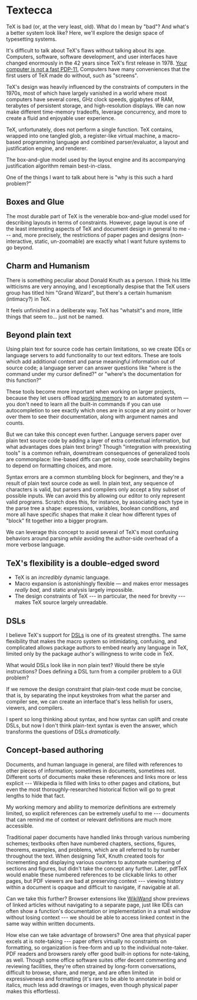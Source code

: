 # Textecca

TeX is bad (or, at the very least, old). What do I mean by "bad"? And what's a
better system look like? Here, we'll explore the design space of typesetting
systems.

It's difficult to talk about TeX's flaws without talking about its age.
Computers, software, software development, and user interfaces have changed
enormously in the 42 years since TeX's first release in 1978. [Your computer is
not a fast PDP-11.][c-low-level] Computers have many conveniences that the
first users of TeX made do without, such as "screens".

TeX's design was heavily influenced by the constraints of computers in the
1970s, most of which have largely vanished in a world where most computers have
several cores, GHz clock speeds, gigabytes of RAM, terabytes of persistent
storage, and high-resolution displays. We can now make different time-memory
tradeoffs, leverage concurrency, and more to create a fluid and enjoyable user
experience.

TeX, unfortunately, does not perform a single function. TeX contains, wrapped
into one tangled glob, a register-like virtual machine, a macro-based
programming language and combined parser/evaluator, a layout and justification
engine, and renderer.

The box-and-glue model used by the layout engine and its accompanying
justification algorithm remain best-in-class.

One of the things I want to talk about here is "why is this such a hard
problem?"


## Boxes and Glue

The most durable part of TeX is the venerable box-and-glue model used for
describing layouts in terms of constraints. However, page layout is one of the
least interesting aspects of TeX and document design in general to me --- and,
more precisely, the restrictions of paper pages and designs (non-interactive,
static, un-zoomable) are exactly what I want future systems to go beyond.

## Charm and Humanism

There is something peculiar about Donald Knuth as a person. I think his little
witticisms are very annoying, and I exceptionally despise that the TeX users
group has titled him "Grand Wizard", but there's a certain humanism (intimacy?)
in TeX.

It feels unfinished in a deliberate way. TeX has "whatsit"s and more, little
things that seem to... just not be named.

## Beyond plain text

Using plain text for source code has certain limitations, so we create IDEs or
language servers to add functionality to our text editors. These are tools
which add additional context and parse meaningful information out of source
code; a language server can answer questions like "where is the command under
my cursor defined?" or "where's the documentation for this function?"

These tools become more important when working on larger projects, because they
let users offload [working memory][working-memory] to an automated system — you
don't need to learn all the built-in commands if you can use autocompletion to
see exactly which ones are in scope at any point or hover over them to see
their documentation, along with argument names and counts.

But we can take this concept even further. Language servers paper over plain
text source code by adding a layer of extra contextual information, but what
advantages does plain text bring? Though "integration with preexisting tools"
is a common refrain, downstream consequences of generalized tools are
commonplace: line-based diffs can get noisy, code searchability begins to
depend on formatting choices, and more.

Syntax errors are a common stumbling block for beginners, and they're a result
of plain text source code as well. In plain text, any sequence of characters is
valid, but parsers and compilers only accept a tiny subset of possible inputs.
We can avoid this by allowing our editor to only represent valid programs.
Scratch does this, for instance, by associating each type in the parse tree a
shape: expressions, variables, boolean conditions, and more all have specific
shapes that make it clear how different types of "block" fit together into a
bigger program.

We can leverage this concept to avoid several of TeX's most confusing behaviors
around parsing *while* avoiding the author-side overhead of a more verbose
language.

## TeX's flexibility is a double-edged sword

- TeX is an *incredibly* dynamic language.
- Macro expansion is astonishingly flexible — and makes error messages *really
  bad,* and static analysis largely impossible.
- The design constraints of TeX --- in particular, the need for brevity ---
  makes TeX source largely unreadable.

## DSLs

I believe TeX's support for [DSLs][dsl] is one of its greatest strengths. The
same flexibility that makes the macro system so intimidating, confusing, and
complicated allows package authors to embed nearly any language in TeX, limited
only by the package author's willingness to write code in TeX.

What would DSLs look like in non plain text? Would there be style instructions?
Does defining a DSL turn from a compiler problem to a GUI problem?

If we remove the design constraint that plain-text code must be concise, that
is, by separating the input keystrokes from what the parser and compiler see,
we can create an interface that's less hellish for users, viewers, and
compilers.

I spent so long thinking about syntax, and how syntax can uplift and create
DSLs, but now I don't think plain-text syntax is even the answer, which
transforms the questions of DSLs *dramatically.*

## Concept-based authoring

Documents, and human language in general, are filled with references to other
pieces of information; sometimes in documents, sometimes not. Different sorts
of documents make these references and links more or less explicit ---
Wikipedia is filled with links to other pages and citations, but even the most
thoroughly-researched historical fiction will go to great lengths to hide that
fact.

My working memory and ability to memorize definitions are extremely limited, so
explicit references can be extremely useful to me --- documents that can remind
me of context or relevant definitions are much more accessible.

Traditional paper documents have handled links through various numbering
schemes; textbooks often have numbered chapters, sections, figures, theorems,
examples, and problems, which are all referred to by number throughout the
text. When designing TeX, Knuth created tools for incrementing and displaying
various counters to automate numbering of sections and figures, but didn't take
the concept any further. Later, pdfTeX would enable these numbered references
to be clickable links to other pages, but PDF viewers are bad at preserving
context --- viewing history within a document is opaque and difficult to
navigate, if navigable at all.

Can we take this further? Browser extensions like [WikiWand][wikiwand] show
previews of linked articles without navigating to a separate page, just like
IDEs can often show a function's documentation or implementation in a small
window without losing context --- we should be able to access linked context in
the same way within written documents.

How else can we take advantage of browsers? One area that physical paper excels
at is note-taking --- paper offers virtually no constraints on formatting, so
organization is free-form and up to the individual note-taker. PDF readers and
browsers rarely offer good built-in options for note-taking, as well. Though
some office software suites offer decent commenting and reviewing facilities,
they're often strained by long-form conversations, difficult to browse, share,
and merge, and are often limited in expressiveness and formatting (it's rare to
be able to annotate in bold or italics, much less add drawings or images, even
though physical paper makes this effortless).

[working-memory]: https://en.wikipedia.org/wiki/Working_memory
[dsl]: https://en.wikipedia.org/wiki/Domain-specific_language
[wikiwand]: https://chrome.google.com/webstore/detail/wikiwand-wikipedia-modern/emffkefkbkpkgpdeeooapgaicgmcbolj
[c-low-level]: https://queue.acm.org/detail.cfm?id=3212479
